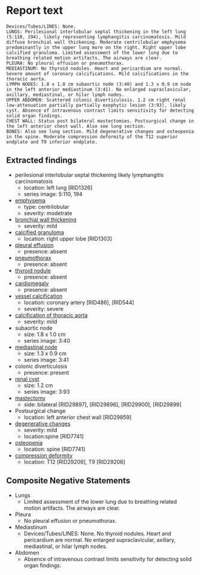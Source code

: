 # Report text

```text
Devices/Tubes/LINES: None.
LUNGS: Perilesional interlobular septal thickening in the left lung (5:110, 194), likely representing lymphangitis carcinomatosis. Mild diffuse bronchial wall thickening. Moderate centrilobular emphysema predominantly in the upper lung more on the right. Right upper lobe calcified granuloma. Limited assessment of the lower lung due to breathing related motion artifacts. The airways are clear.
PLEURA: No pleural effusion or pneumothorax.
MEDIASTINUM: No thyroid nodules. Heart and pericardium are normal. Severe amount of coronary calcifications. Mild calcifications in the thoracic aorta.
LYMPH NODES: 1.8 x 1.0 cm subaortic node (3:40) and 1.3 x 0.9 cm node in the left anterior mediastinum (3:41). No enlarged supraclavicular, axillary, mediastinal, or hilar lymph nodes.
UPPER ABDOMEN: Scattered colonic diverticulosis. 1.2 cm right renal low-attenuation partially partially exophytic lesion (3:93), likely cyst. Absence of intravenous contrast limits sensitivity for detecting solid organ findings.
CHEST WALL: Status post bilateral mastectomies. Postsurgical change in the left anterior chest wall. Also see lung section. 
BONES: Also see lung section. Mild degenerative changes and osteopenia in the spine. Moderate compression deformity of the T12 superior endplate and T9 inferior endplate. 
```

## Extracted findings

- perilesional interlobular septal thickening likely lymphangitis carcinomatosis
  - location: left lung \[RID1326\]
  - series image: 5:110, 194
- [emphysema](../../definitions/hood/emphysema.json)
  - type: centrilobular
  - severity: modetrate
- [bronchial wall thickening](../../definitions/hood/bronchial-wall-thickening.json)
  - severity: mild
- [calcified granuloma](../../definitions/hood/calcified-granuloma.json)
  - location: right upper lobe \[RID1303\]
- [pleural effusion](../../definitions/hood/pleural-effusion.json)
  - presence: absent
- [pneumothorax](../../definitions/hood/pneumothorax.json)
  - presence: absent
- [thyroid nodule](../../definitions/hood/thyroid-nodule.md)
  - presence: absent
- [cardiomegaly](../../definitions/upmedic/Cardiomegaly.cde.md)
  - presence: absent
- [vessel calcification](../../definitions/nuance/coronary_artery_calcification.json)
  - location: coronary artery \[RID486\], \[RID544\]
  - severity: severe
- [calcification of thoracic aorta](../../definitions/nuance/thoracic_vessel_atherosclerotic_calcification.json)
  - severity: mild
- subaortic node
  - size: 1.8 x 1.0 cm
  - series image: 3:40
- [mediastinal node](../../definitions/hood/mediastinal-lymph-nodes.json)
  - size: 1.3 x 0.9 cm
  - series image: 3:41
- colonic diverticulosis
  - presence: present
- [renal cyst](../../definitions/nuance/hepatic_and_renal_cysts.json)
  - size: 1.2 cm
  - series image: 3:93
- [mastectomy](../../definitions/hood/mastectomy.json)
  - side: bilateral \[RID29897\], \[RID29896\], \[RID29900\], \[RID29899\]
- Postsurgical change
  - location: left anterior chest wall \[RID29859\]
- [degenerative changes](../../definitions/nuance/thoracic_spine_degenerative_changes.json)
  - severity: mild
  - location:spine \[RID7741\]
- [osteopenia](../../definitions/nuance/osteopenia.json)
  - location: spine \[RID7741\]
- [compression deformity](../../definitions/hood/compression-fracture.json)
  - location: T12 \[RID29209\], T9 \[RID29206\]

## Composite Negative Statements

- Lungs
  - Limited assessment of the lower lung due to breathing related motion artifacts. The airways are clear.
- Pleura
  - No pleural effusion or pneumothorax.
- Mediastinum
  - Devices/Tubes/LINES: None. No thyroid nodules. Heart and pericardium are normal. No enlarged supraclavicular, axillary, mediastinal, or hilar lymph nodes.
- Abdomen
  - Absence of intravenous contrast limits sensitivity for detecting solid organ findings.
  